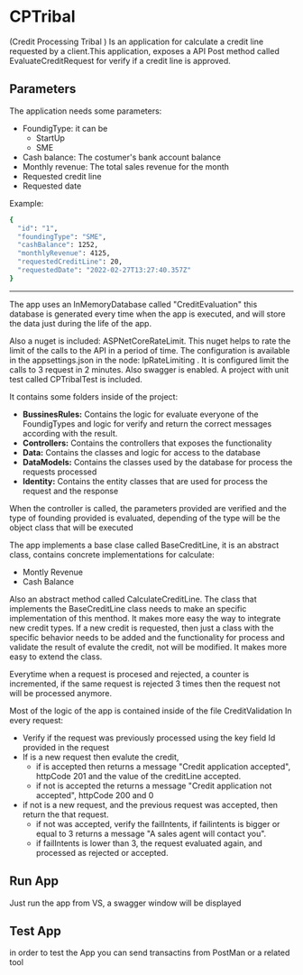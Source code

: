 ﻿# CPTribal 
(Credit Processing Tribal )
Is an application for calculate a credit line requested by a client.This application, exposes a API Post method called EvaluateCreditRequest for verify if a credit line is approved.

## Parameters
The application needs some parameters:
- FoundigType: it can be 
    - StartUp
    - SME
- Cash balance: The costumer's bank account balance
- Monthly revenue: The total sales revenue for the month
- Requested credit line
- Requested date
 
Example:
```sh
{
  "id": "1",
  "foundingType": "SME",
  "cashBalance": 1252,
  "monthlyRevenue": 4125,
  "requestedCreditLine": 20,
  "requestedDate": "2022-02-27T13:27:40.357Z"
}
```
**************************
The app uses an InMemoryDatabase called "CreditEvaluation" this database is generated every time when the app is executed, and will store the data just during the life of the app.

Also a nuget is included: ASPNetCoreRateLimit.
This nuget helps to rate the limit of the calls to the API in a period of time. The configuration is available in the appsettings.json  in the node: IpRateLimiting . It is configured limit the calls to 3  request in 2 minutes.
Also swagger is enabled.
A project with unit test called CPTribalTest is included.

It contains some folders inside of the project:
- **BussinesRules:** Contains the logic for evaluate everyone of the FoundigTypes and logic for verify and return the correct messages according with the result.
- **Controllers:** Contains the controllers that exposes the functionality
- **Data:** Contains the classes and logic for access to the database
- **DataModels:** Contains the classes used by the database for process the requests processed
- **Identity:** Contains the entity classes that are used for process the request and the response

When the controller is called, the parameters provided are verified and the type of founding provided is evaluated, depending of the type will be the object class that will be executed

The app implements a base clase called BaseCreditLine, it is an abstract class, contains concrete implementations for calculate:
- Montly Revenue
- Cash Balance

Also an abstract method called CalculateCreditLine. The class that implements the BaseCreditLine class needs to make an specific implementation of this menthod. It makes more easy the way to integrate new credit types. If a new credit is requested, then just a class with the specific behavior needs to be added and the functionality for process and validate the result of evalute the credit, not will be modified. It makes more easy to extend the class.

Everytime when a request is procesed and rejected, a counter is incremented, if the same request is rejected 3 times then the request not will be processed anymore.

Most of the logic of the app is contained inside of the file CreditValidation
In every request:
- Verify if the request was previously processed using the key field Id provided in the request
- If is a new request then evalute the credit, 
  -  if is accepted then returns a message "Credit application accepted",  httpCode 201 and the value of the creditLine accepted.
   - if not is accepted the returns a message "Credit application not accepted", httpCode 200 and 0
- if not is a new request, and the previous request was accepted, then return the that request.
   - if not was accepted, verify the failIntents, if failintents is bigger or equal to 3 returns a message "A sales agent will contact you".
    - if failIntents is lower than 3, the request evaluated again, and processed as rejected or accepted.


## Run App
Just run the app from VS, a swagger window will be displayed

## Test App
in order to test the App you can send transactins from PostMan or a related tool
